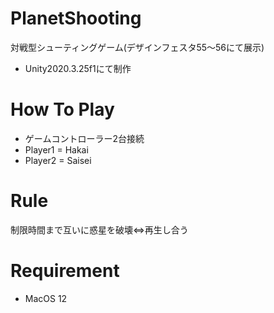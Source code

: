 # PlanetShooting
対戦型シューティングゲーム(デザインフェスタ55〜56にて展示)
- Unity2020.3.25f1にて制作

# How To Play
- ゲームコントローラー2台接続
- Player1 = Hakai
- Player2 = Saisei

# Rule
制限時間まで互いに惑星を破壊⇔再生し合う

# Requirement
- MacOS 12
